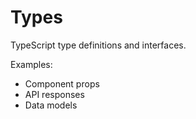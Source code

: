 # Types

TypeScript type definitions and interfaces.

Examples:
- Component props
- API responses
- Data models
